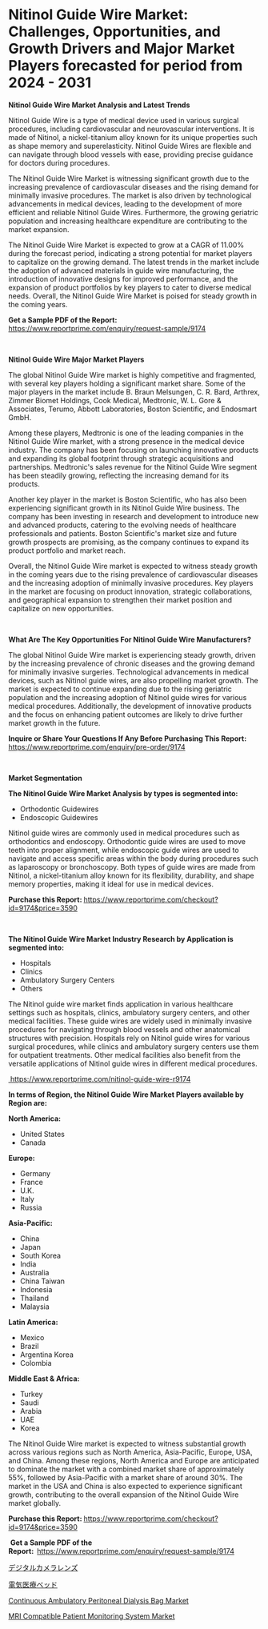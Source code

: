 <p><h1>Nitinol Guide Wire Market: Challenges, Opportunities, and Growth Drivers and Major Market Players forecasted for period from 2024 - 2031</h1></p><p><strong>Nitinol Guide Wire Market Analysis and Latest Trends</strong></p>
<p><p>Nitinol Guide Wire is a type of medical device used in various surgical procedures, including cardiovascular and neurovascular interventions. It is made of Nitinol, a nickel-titanium alloy known for its unique properties such as shape memory and superelasticity. Nitinol Guide Wires are flexible and can navigate through blood vessels with ease, providing precise guidance for doctors during procedures.</p><p>The Nitinol Guide Wire Market is witnessing significant growth due to the increasing prevalence of cardiovascular diseases and the rising demand for minimally invasive procedures. The market is also driven by technological advancements in medical devices, leading to the development of more efficient and reliable Nitinol Guide Wires. Furthermore, the growing geriatric population and increasing healthcare expenditure are contributing to the market expansion.</p><p>The Nitinol Guide Wire Market is expected to grow at a CAGR of 11.00% during the forecast period, indicating a strong potential for market players to capitalize on the growing demand. The latest trends in the market include the adoption of advanced materials in guide wire manufacturing, the introduction of innovative designs for improved performance, and the expansion of product portfolios by key players to cater to diverse medical needs. Overall, the Nitinol Guide Wire Market is poised for steady growth in the coming years.</p></p>
<p><strong>Get a Sample PDF of the Report:&nbsp;</strong> <a href="https://www.reportprime.com/enquiry/request-sample/9174">https://www.reportprime.com/enquiry/request-sample/9174</a></p>
<p>&nbsp;</p>
<p><strong>Nitinol Guide Wire Major Market Players</strong></p>
<p><p>The global Nitinol Guide Wire market is highly competitive and fragmented, with several key players holding a significant market share. Some of the major players in the market include B. Braun Melsungen, C. R. Bard, Arthrex, Zimmer Biomet Holdings, Cook Medical, Medtronic, W. L. Gore & Associates, Terumo, Abbott Laboratories, Boston Scientific, and Endosmart GmbH.</p><p>Among these players, Medtronic is one of the leading companies in the Nitinol Guide Wire market, with a strong presence in the medical device industry. The company has been focusing on launching innovative products and expanding its global footprint through strategic acquisitions and partnerships. Medtronic's sales revenue for the Nitinol Guide Wire segment has been steadily growing, reflecting the increasing demand for its products.</p><p>Another key player in the market is Boston Scientific, who has also been experiencing significant growth in its Nitinol Guide Wire business. The company has been investing in research and development to introduce new and advanced products, catering to the evolving needs of healthcare professionals and patients. Boston Scientific's market size and future growth prospects are promising, as the company continues to expand its product portfolio and market reach.</p><p>Overall, the Nitinol Guide Wire market is expected to witness steady growth in the coming years due to the rising prevalence of cardiovascular diseases and the increasing adoption of minimally invasive procedures. Key players in the market are focusing on product innovation, strategic collaborations, and geographical expansion to strengthen their market position and capitalize on new opportunities.</p></p>
<p>&nbsp;</p>
<p><strong>What Are The Key Opportunities For Nitinol Guide Wire Manufacturers?</strong></p>
<p><p>The global Nitinol Guide Wire market is experiencing steady growth, driven by the increasing prevalence of chronic diseases and the growing demand for minimally invasive surgeries. Technological advancements in medical devices, such as Nitinol guide wires, are also propelling market growth. The market is expected to continue expanding due to the rising geriatric population and the increasing adoption of Nitinol guide wires for various medical procedures. Additionally, the development of innovative products and the focus on enhancing patient outcomes are likely to drive further market growth in the future.</p></p>
<p><strong>Inquire or Share Your Questions If Any Before Purchasing This Report:</strong> <a href="https://www.reportprime.com/enquiry/pre-order/9174">https://www.reportprime.com/enquiry/pre-order/9174</a></p>
<p>&nbsp;</p>
<p><strong>Market Segmentation</strong></p>
<p><strong>The Nitinol Guide Wire Market Analysis by types is segmented into:</strong></p>
<p><ul><li>Orthodontic Guidewires</li><li>Endoscopic Guidewires</li></ul></p>
<p><p>Nitinol guide wires are commonly used in medical procedures such as orthodontics and endoscopy. Orthodontic guide wires are used to move teeth into proper alignment, while endoscopic guide wires are used to navigate and access specific areas within the body during procedures such as laparoscopy or bronchoscopy. Both types of guide wires are made from Nitinol, a nickel-titanium alloy known for its flexibility, durability, and shape memory properties, making it ideal for use in medical devices.</p></p>
<p><strong>Purchase this Report:&nbsp;</strong><a href="https://www.reportprime.com/checkout?id=9174&price=3590">https://www.reportprime.com/checkout?id=9174&price=3590</a></p>
<p>&nbsp;</p>
<p><strong>The Nitinol Guide Wire Market Industry Research by Application is segmented into:</strong></p>
<p><ul><li>Hospitals</li><li>Clinics</li><li>Ambulatory Surgery Centers</li><li>Others</li></ul></p>
<p><p>The Nitinol guide wire market finds application in various healthcare settings such as hospitals, clinics, ambulatory surgery centers, and other medical facilities. These guide wires are widely used in minimally invasive procedures for navigating through blood vessels and other anatomical structures with precision. Hospitals rely on Nitinol guide wires for various surgical procedures, while clinics and ambulatory surgery centers use them for outpatient treatments. Other medical facilities also benefit from the versatile applications of Nitinol guide wires in different medical procedures.</p></p>
<p><a href="https://www.reportprime.com/nitinol-guide-wire-r9174">&nbsp;https://www.reportprime.com/nitinol-guide-wire-r9174</a></p>
<p><strong>In terms of Region, the Nitinol Guide Wire Market Players available by Region are:</strong></p>
<p>
    <p> <strong> North America: </strong>
        <ul>
            <li>United States</li>
            <li>Canada</li>
        </ul>
        </p> 
    <p> <strong> Europe: </strong>
        <ul>
            <li>Germany</li>
            <li>France</li>
            <li>U.K.</li>
            <li>Italy</li>
            <li>Russia</li>
        </ul>
        </p> 
    <p> <strong> Asia-Pacific: </strong>
        <ul>
            <li>China</li>
            <li>Japan</li>
            <li>South Korea</li>
            <li>India</li>
            <li>Australia</li>
            <li>China Taiwan</li>
            <li>Indonesia</li>
            <li>Thailand</li>
            <li>Malaysia</li>
        </ul>
        </p> 
    <p> <strong> Latin America: </strong>
        <ul>
            <li>Mexico</li>
            <li>Brazil</li>
            <li>Argentina Korea</li>
            <li>Colombia</li>
        </ul>
        </p> 
    <p> <strong> Middle East & Africa: </strong>
        <ul>
            <li>Turkey</li>
            <li>Saudi</li>
            <li>Arabia</li>
            <li>UAE</li>
            <li>Korea</li>
        </ul>
    </p>
    </p>
<p><p>The Nitinol Guide Wire market is expected to witness substantial growth across various regions such as North America, Asia-Pacific, Europe, USA, and China. Among these regions, North America and Europe are anticipated to dominate the market with a combined market share of approximately 55%, followed by Asia-Pacific with a market share of around 30%. The market in the USA and China is also expected to experience significant growth, contributing to the overall expansion of the Nitinol Guide Wire market globally.</p></p>
<p><strong>Purchase this Report: </strong><a href="https://www.reportprime.com/checkout?id=9174&price=3590">https://www.reportprime.com/checkout?id=9174&price=3590</a></p>
<p>&nbsp;<strong>Get a Sample PDF of the Report:&nbsp;&nbsp;</strong><a href="https://www.reportprime.com/enquiry/request-sample/9174">https://www.reportprime.com/enquiry/request-sample/9174</a></p>
<p><strong></strong></p>
<p><p><a href="https://github.com/leigh4852023/Market-Research-Report-List-2/blob/main/650160079270.md">デジタルカメラレンズ</a></p><p><a href="https://github.com/SimeonBode1/Market-Research-Report-List-1/blob/main/493183379274.md">電気医療ベッド</a></p><p><a href="https://github.com/ruddyyedelwadw/Market-Research-Report-List-3/blob/main/continuous-ambulatory-peritoneal-dialysis-bag-market.md">Continuous Ambulatory Peritoneal Dialysis Bag Market</a></p><p><a href="https://github.com/jaidynmorantestelletmjzya/Market-Research-Report-List-3/blob/main/mri-compatible-patient-monitoring-system-market.md">MRI Compatible Patient Monitoring System Market</a></p></p>